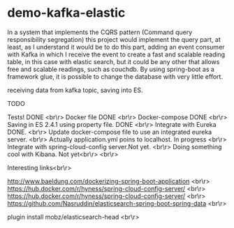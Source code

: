 # demo-kafka-elastic

In a system that implements the CQRS pattern (Command query responsibility segregation) this project would implement the query part, at least, as I understand it would be to do this part, adding an event consumer with Kafka in which I receive the event to create a fast and scalable reading table, in this case with elastic search, but it could be any other that allows free and scalable readings, such as couchdb. By using spring-boot as a framework glue, it is possible to change the database with very little effort.


receiving data from kafka topic, saving into ES.

TODO

Tests! DONE <br\r>
Docker file DONE <br\r>
Docker-compose DONE <br\r>
Saving in ES 2.4.1 using property file. DONE <br\r>
Integrate with Eureka DONE. <br\r>
Update docker-compose file to use an integrated eureka server. <br\r>
Actually application.yml poins to localhost. In progress <br\r>
Integrate with spring-cloud-config server.Not yet. <br\r>
Doing something cool with Kibana. Not yet<br\r>
<br\r>

Interesting links<br\r>

http://www.baeldung.com/dockerizing-spring-boot-application
<br\r>
https://hub.docker.com/r/hyness/spring-cloud-config-server/
<br\r>
https://hub.docker.com/r/hyness/spring-cloud-config-server/
<br\r>
https://github.com/Nasruddin/elasticsearch-spring-boot-spring-data
<br\r>

plugin install mobz/elasticsearch-head
<br\r>
